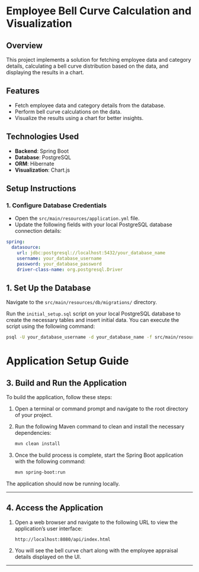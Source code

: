 # Employee Bell Curve Calculation and Visualization

## Overview
This project implements a solution for fetching employee data and category details, calculating a bell curve distribution based on the data, and displaying the results in a chart.

## Features
- Fetch employee data and category details from the database.
- Perform bell curve calculations on the data.
- Visualize the results using a chart for better insights.

## Technologies Used
- **Backend**: Spring Boot
- **Database**: PostgreSQL
- **ORM**: Hibernate
- **Visualization**: Chart.js

## Setup Instructions

### 1. Configure Database Credentials

- Open the `src/main/resources/application.yml` file.
- Update the following fields with your local PostgreSQL database connection details:

```yaml
spring:
  datasource:
    url: jdbc:postgresql://localhost:5432/your_database_name
    username: your_database_username
    password: your_database_password
    driver-class-name: org.postgresql.Driver
```



## 1. Set Up the Database

Navigate to the `src/main/resources/db/migrations/` directory.

Run the `initial_setup.sql` script on your local PostgreSQL database to create the necessary tables and insert initial data. You can execute the script using the following command:

```bash
psql -U your_database_username -d your_database_name -f src/main/resources/db/migrations/initial_setup.sql
```
# Application Setup Guide

## 3. Build and Run the Application

To build the application, follow these steps:

1. Open a terminal or command prompt and navigate to the root directory of your project.

2. Run the following Maven command to clean and install the necessary dependencies:

    ```bash
    mvn clean install
    ```

3. Once the build process is complete, start the Spring Boot application with the following command:

    ```bash
    mvn spring-boot:run
    ```

The application should now be running locally.

---

## 4. Access the Application

1. Open a web browser and navigate to the following URL to view the application’s user interface:

    ```text
    http://localhost:8080/api/index.html
    ```

2. You will see the bell curve chart along with the employee appraisal details displayed on the UI.

---

